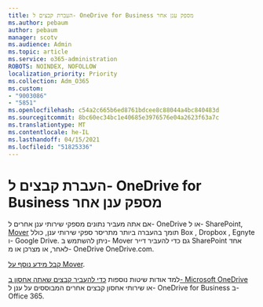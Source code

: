 ```yaml
---
title: העברת קבצים ל- OneDrive for Business מספק ענן אחר
ms.author: pebaum
author: pebaum
manager: scotv
ms.audience: Admin
ms.topic: article
ms.service: o365-administration
ROBOTS: NOINDEX, NOFOLLOW
localization_priority: Priority
ms.collection: Adm_O365
ms.custom:
- "9003086"
- "5851"
ms.openlocfilehash: c54a2c665b6ed8761bdcee8c88044a4bc840483d
ms.sourcegitcommit: 8bc60ec34bc1e40685e3976576e04a2623f63a7c
ms.translationtype: MT
ms.contentlocale: he-IL
ms.lasthandoff: 04/15/2021
ms.locfileid: "51825336"
---
```

# <a name="move-files-into-onedrive-for-business-from-another-cloud-provider"></a>העברת קבצים ל- OneDrive for Business מספק ענן אחר

אם אתה מעביר נתונים מספקי שירותי ענן אחרים ל- OneDrive או ל- SharePoint, [Mover](https://go.microsoft.com/fwlink/?linkid=2132453) תומך בהעברה ביותר מתריסר ספקי שירותי ענן, כולל Box , Dropbox , Egnyte ו- Google Drive. ניתן להשתמש ב- Mover גם כדי להעביר דייר SharePoint אחד לאחר, או מצרכן או מ- OneDrive OneDrive.com.

[קבל מידע נוסף על Mover](https://go.microsoft.com/fwlink/?linkid=2132453).

למד אודות שיטות נוספות [כדי להעביר קבצים שאתה אחסון ב- Microsoft OneDrive](https://support.microsoft.com/office/7fb28cad-7e25-451f-8b4b-2d1a71e5c0e9) או שירותי אחסון קבצים אחרים המבוססים על ענן ל- OneDrive for Business ב- Office 365.
